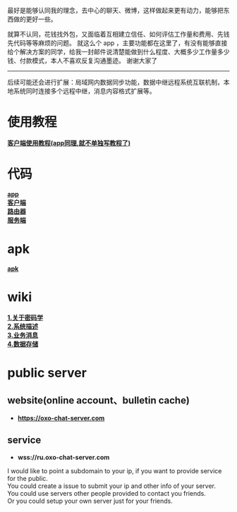 最好是能够认同我的理念，去中心的聊天、微博，这样做起来更有动力，能够把东西做的更好一些。

就算不认同，花钱找外包，又面临着互相建立信任、如何评估工作量和费用、先钱先代码等等麻烦的问题。
就这么个 app ，主要功能都在这里了，有没有能够直接给个解决方案的同学，给我一封邮件说清楚能做到什么程度、大概多少工作量多少钱、付款模式，本人不喜欢反复沟通墨迹。
谢谢大家了

------------------------------------------------------------------------------------------------------------------
后续可能还会进行扩展：局域网内数据同步功能，数据中继远程系统互联机制，本地系统同时连接多个远程中继，消息内容格式扩展等。

# 使用教程
**[客户端使用教程(app同理,就不单独写教程了)](https://github.com/oxogenesis/oxo-chat-tutorial)**  

# 代码
**[app](https://github.com/oxogenesis/oxo-chat-app)**  
**[客户端](https://github.com/oxogenesis/oxo-chat-client)**  
**[路由器](https://github.com/oxogenesis/oxo-chat-router)**  
**[服务端](https://github.com/oxogenesis/oxo-chat-server)**  

# apk
**[apk](https://github.com/oxogenesis/oxo-chat-app/releases)**  

# wiki
**[1.关于密码学](https://github.com/oxogenesis/oxo-chat-client/wiki/1.%E5%85%B3%E4%BA%8E%E5%AF%86%E7%A0%81%E5%AD%A6)**  
**[2.系统描述](https://github.com/oxogenesis/oxo-chat-client/wiki/2.%E7%B3%BB%E7%BB%9F%E6%8F%8F%E8%BF%B0)**  
**[3.业务消息](https://github.com/oxogenesis/oxo-chat-client/wiki/3.%E4%B8%9A%E5%8A%A1%E6%B6%88%E6%81%AF)**  
**[4.数据存储](https://github.com/oxogenesis/oxo-chat-client/wiki/4.%E6%95%B0%E6%8D%AE%E5%AD%98%E5%82%A8)**  


# public server
## website(online account、bulletin cache)
* **https://oxo-chat-server.com**  
## service
* **wss://ru.oxo-chat-server.com**  

I would like to point a subdomain to your ip, if you want to provide service for the public.  
You could create a issue to submit your ip and other info of your server.  
You could use servers other people provided to contact you friends.  
Or you could setup your own server just for your friends.  

